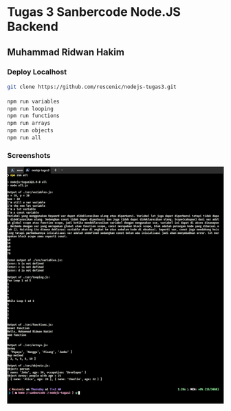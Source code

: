 # Tugas 3 Sanbercode Node.JS Backend

## Muhammad Ridwan Hakim

### Deploy Localhost

```bash
git clone https://github.com/rescenic/nodejs-tugas3.git

npm run variables
npm run looping
npm run functions
npm run arrays
npm run objects
npm run all

```

### Screenshots

![npm run all](docs/nodejs-tugas-3.png)
